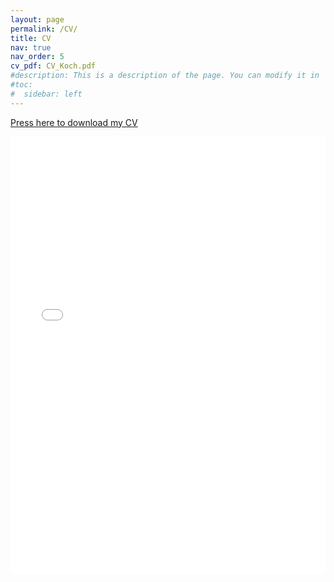 ```yaml
---
layout: page
permalink: /CV/
title: CV
nav: true
nav_order: 5
cv_pdf: CV_Koch.pdf
#description: This is a description of the page. You can modify it in '_pages/cv.md'. You can also change or remove the top pdf download button.
#toc:
#  sidebar: left
---
```

<a href="/assets/pdf/CV_Koch.pdf" download="CV_Koch.pdf">Press here to download my CV</a>

<iframe src="/assets/pdf/CV_Koch.pdf" width="100%" height="700" frameborder="no" border="0" marginwidth="0" marginheight="0"></iframe>